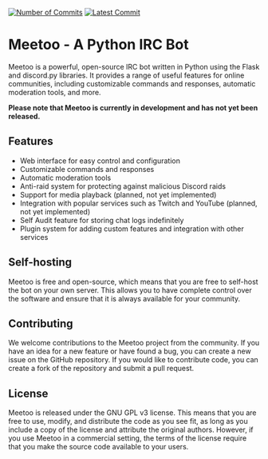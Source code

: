  [![Number of Commits](https://badgen.net/github/commits/supopur/meetoo)](https://github.com/supopur/meetoo/commits/master) [![Latest Commit](https://badgen.net/github/last-commit/supopur/meetoo)](https://github.com/supopur/meetoo/commits/master)

# Meetoo - A Python IRC Bot

Meetoo is a powerful, open-source IRC bot written in Python using the Flask and discord.py libraries. It provides a range of useful features for online communities, including customizable commands and responses, automatic moderation tools, and more.

**Please note that Meetoo is currently in development and has not yet been released.**

## Features

- Web interface for easy control and configuration
- Customizable commands and responses
- Automatic moderation tools
- Anti-raid system for protecting against malicious Discord raids
- Support for media playback (planned, not yet implemented)
- Integration with popular services such as Twitch and YouTube (planned, not yet implemented)
- Self Audit feature for storing chat logs indefinitely
- Plugin system for adding custom features and integration with other services

## Self-hosting

Meetoo is free and open-source, which means that you are free to self-host the bot on your own server. This allows you to have complete control over the software and ensure that it is always available for your community.

## Contributing

We welcome contributions to the Meetoo project from the community. If you have an idea for a new feature or have found a bug, you can create a new issue on the GitHub repository. If you would like to contribute code, you can create a fork of the repository and submit a pull request.

## License

Meetoo is released under the GNU GPL v3 license. This means that you are free to use, modify, and distribute the code as you see fit, as long as you include a copy of the license and attribute the original authors. However, if you use Meetoo in a commercial setting, the terms of the license require that you make the source code available to your users.

